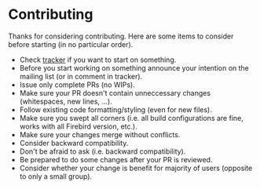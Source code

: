 Contributing
============

Thanks for considering contributing. Here are some items to consider before starting (in no particular order).

* Check [tracker](http://tracker.firebirdsql.org/browse/DNET) if you want to start on something.
* Before you start working on something announce your intention on the mailing list (or in comment in tracker).
* Issue only complete PRs (no WIPs).
* Make sure your PR doesn't contain unneccessary changes (whitespaces, new lines, ...).
* Follow existing code formatting/styling (even for new files).
* Make sure you swept all corners (i.e. all build configurations are fine, works with all Firebird version, etc.).
* Make sure your changes merge without conflicts.
* Consider backward compatibility.
* Don't be afraid to ask (i.e. backward compatibility).
* Be prepared to do some changes after your PR is reviewed.
* Consider whether your change is benefit for majority of users (opposite to only a small group). 